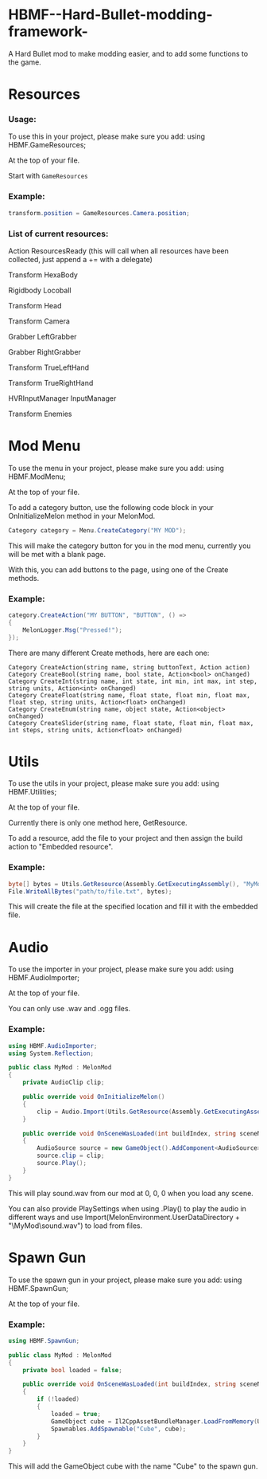# HBMF--Hard-Bullet-modding-framework-

A Hard Bullet mod to make modding easier, and to add some functions to the game.

# Resources

### Usage:

To use this in your project, please make sure you add:
using HBMF.GameResources;

At the top of your file.

Start with `GameResources`

### Example:
```cs
transform.position = GameResources.Camera.position;
```

### List of current resources:
Action ResourcesReady (this will call when all resources have been collected, just append a += with a delegate)

Transform HexaBody

Rigidbody Locoball

Transform Head

Transform Camera

Grabber LeftGrabber

Grabber RightGrabber

Transform TrueLeftHand

Transform TrueRightHand

HVRInputManager InputManager

Transform Enemies

# Mod Menu

To use the menu in your project, please make sure you add:
using HBMF.ModMenu;

At the top of your file.

To add a category button, use the following code block in your OnInitializeMelon method in your MelonMod.
```cs
Category category = Menu.CreateCategory("MY MOD");
```

This will make the category button for you in the mod menu, currently you will be met with a blank page.


With this, you can add buttons to the page, using one of the Create methods.

### Example:
```cs
category.CreateAction("MY BUTTON", "BUTTON", () =>
{
    MelonLogger.Msg("Pressed!");
});
```

There are many different Create methods, here are each one:
```
Category CreateAction(string name, string buttonText, Action action)
Category CreateBool(string name, bool state, Action<bool> onChanged)
Category CreateInt(string name, int state, int min, int max, int step, string units, Action<int> onChanged)
Category CreateFloat(string name, float state, float min, float max, float step, string units, Action<float> onChanged)
Category CreateEnum(string name, object state, Action<object> onChanged)
Category CreateSlider(string name, float state, float min, float max, int steps, string units, Action<float> onChanged)
```

# Utils

To use the utils in your project, please make sure you add:
using HBMF.Utilities;

At the top of your file.

Currently there is only one method here, GetResource.

To add a resource, add the file to your project and then assign the build action to "Embedded resource".

### Example:
```cs
byte[] bytes = Utils.GetResource(Assembly.GetExecutingAssembly(), "MyMod.file.txt"));
File.WriteAllBytes("path/to/file.txt", bytes);
```
This will create the file at the specified location and fill it with the embedded file.

# Audio

To use the importer in your project, please make sure you add:
using HBMF.AudioImporter;

At the top of your file.

You can only use .wav and .ogg files.

### Example:
```cs
using HBMF.AudioImporter;
using System.Reflection;

public class MyMod : MelonMod
{
    private AudioClip clip;

    public override void OnInitializeMelon()
    {
        clip = Audio.Import(Utils.GetResource(Assembly.GetExecutingAssembly(), "MyMod.sound.wav"));
    }

    public override void OnSceneWasLoaded(int buildIndex, string sceneName)
    {
        AudioSource source = new GameObject().AddComponent<AudioSource>();
        source.clip = clip;
        source.Play();
    }
}
```
This will play sound.wav from our mod at 0, 0, 0 when you load any scene.

You can also provide PlaySettings when using .Play() to play the audio in different ways and use Import(MelonEnvironment.UserDataDirectory + "\\MyMod\\sound.wav") to load from files.

# Spawn Gun

To use the spawn gun in your project, please make sure you add:
using HBMF.SpawnGun;

At the top of your file.

### Example:
```cs
using HBMF.SpawnGun;

public class MyMod : MelonMod
{
    private bool loaded = false;

    public override void OnSceneWasLoaded(int buildIndex, string sceneName)
    {
        if (!loaded)
        {
            loaded = true;
            GameObject cube = Il2CppAssetBundleManager.LoadFromMemory(Utils.GetResource(Assembly.GetExecutingAssembly(), "MyMod.mymod.assets")).LoadAsset<GameObject>("Cube.prefab");
            Spawnables.AddSpawnable("Cube", cube);
        }
    }
}
```
This will add the GameObject cube with the name "Cube" to the spawn gun.
